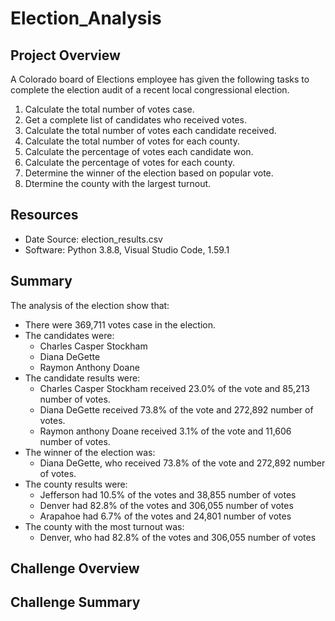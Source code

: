 # Election_Analysis

## Project Overview
A Colorado board of Elections employee has given the following tasks to complete the election audit of a recent local congressional election.

1. Calculate the total number of votes case.
2. Get a complete list of candidates who received votes.
3. Calculate the total number of votes each candidate received.
4. Calculate the total number of votes for each county.
5. Calculate the percentage of votes each candidate won.
6. Calculate the percentage of votes for each county.
7. Determine the winner of the election based on popular vote.
8. Dtermine the county with the largest turnout.

## Resources
- Date Source: election_results.csv
- Software: Python 3.8.8, Visual Studio Code, 1.59.1

## Summary
The analysis of the election show that: 
- There were 369,711 votes case in the election.
- The candidates were:
    - Charles Casper Stockham
    - Diana DeGette
    - Raymon Anthony Doane
- The candidate results were:
    -  Charles Casper Stockham received 23.0% of the vote and 85,213 number of votes.
    -  Diana DeGette received 73.8% of the vote and 272,892 number of votes.
    -  Raymon anthony Doane received 3.1% of the vote and 11,606 number of votes.
- The winner of the election was:
    -  Diana DeGette, who received 73.8% of the vote and 272,892 number of votes. 
- The county results were:
    -  Jefferson had 10.5% of the votes and 38,855 number of votes
    -  Denver had 82.8% of the votes and 306,055 number of votes
    -  Arapahoe had 6.7% of the votes and 24,801 number of votes
- The county with the most turnout was:
    -  Denver, who had 82.8% of the votes and 306,055 number of votes
 
## Challenge Overview

## Challenge Summary



